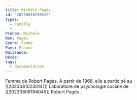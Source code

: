 ```yaml
---
title: Michèle Pagès 
id: "20230810230319"
types:
  - Famille
  - 
Prénom: Michèle
Nom: Pagès
Genre: Femme
Pays: France
Naissance: 
Décès: 
tags:
  - documentation
---
```

Femme de Robert Pagès.
A partir de 1968, elle a participé au [[20230810230141]] Laboratoire de psychologie sociale de [[20230808194045]] Robert Pagès .  